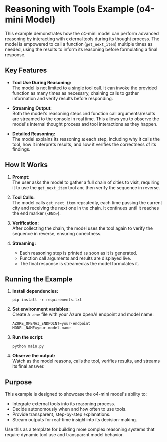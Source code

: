 # Reasoning with Tools Example (o4-mini Model)

This example demonstrates how the o4-mini model can perform advanced reasoning by interacting with external tools during its thought process. The model is empowered to call a function (`get_next_item`) multiple times as needed, using the results to inform its reasoning before formulating a final response.

## Key Features

- **Tool Use During Reasoning:**  
  The model is not limited to a single tool call. It can invoke the provided function as many times as necessary, chaining calls to gather information and verify results before responding.

- **Streaming Output:**  
  Both the model's reasoning steps and function call arguments/results are streamed to the console in real time. This allows you to observe the model's internal thought process and tool interactions as they happen.

- **Detailed Reasoning:**  
  The model explains its reasoning at each step, including why it calls the tool, how it interprets results, and how it verifies the correctness of its findings.

## How It Works

1. **Prompt:**  
   The user asks the model to gather a full chain of cities to visit, requiring it to use the `get_next_item` tool and then verify the sequence in reverse.

2. **Tool Calls:**  
   The model calls `get_next_item` repeatedly, each time passing the current city and receiving the next one in the chain. It continues until it reaches the end marker (`<END>`).

3. **Verification:**  
   After collecting the chain, the model uses the tool again to verify the sequence in reverse, ensuring correctness.

4. **Streaming:**  
   - Each reasoning step is printed as soon as it is generated.
   - Function call arguments and results are displayed live.
   - The final response is streamed as the model formulates it.

## Running the Example

1. **Install dependencies:**
   ```
   pip install -r requirements.txt
   ```

2. **Set environment variables:**  
   Create a `.env` file with your Azure OpenAI endpoint and model name:
   ```
   AZURE_OPENAI_ENDPOINT=your-endpoint
   MODEL_NAME=your-model-name
   ```

3. **Run the script:**
   ```
   python main.py
   ```

4. **Observe the output:**  
   Watch as the model reasons, calls the tool, verifies results, and streams its final answer.

## Purpose

This example is designed to showcase the o4-mini model's ability to:

- Integrate external tools into its reasoning process.
- Decide autonomously when and how often to use tools.
- Provide transparent, step-by-step explanations.
- Stream outputs for real-time insight into its decision-making.

Use this as a template for building more complex reasoning systems that require dynamic tool use and transparent model behavior.
